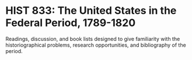 # HIST 833: The United States in the Federal Period, 1789-1820

Readings, discussion, and book lists designed to give familiarity with the historiographical problems, research opportunities, and bibliography of the period.